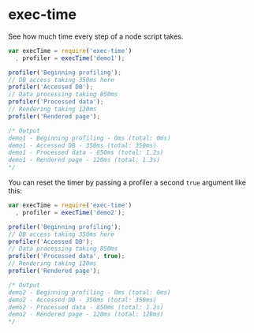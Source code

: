 exec-time
=========

See how much time every step of a node script takes.

```javascript
var execTime = require('exec-time')
  , profiler = execTime('demo1');

profiler('Beginning profiling');
// DB access taking 350ms here
profiler('Accessed DB');
// Data processing taking 850ms
profiler('Processed data');
// Rendering taking 120ms
profiler('Rendered page');

/* Output
demo1 - Beginning profiling - 0ms (total: 0ms)
demo1 - Accessed DB - 350ms (total: 350ms)
demo1 - Processed data - 850ms (total: 1.2s)
demo1 - Rendered page - 120ms (total: 1.3s)
*/
```

You can reset the timer by passing a profiler a second `true` argument like this:

```javascript
var execTime = require('exec-time')
  , profiler = execTime('demo2');

profiler('Beginning profiling');
// DB access taking 350ms here
profiler('Accessed DB');
// Data processing taking 850ms
profiler('Processed data', true);
// Rendering taking 120ms
profiler('Rendered page');

/* Output
demo2 - Beginning profiling - 0ms (total: 0ms)
demo2 - Accessed DB - 350ms (total: 350ms)
demo2 - Processed data - 850ms (total: 1.2s)
demo2 - Rendered page - 120ms (total: 120ms)
*/
```
